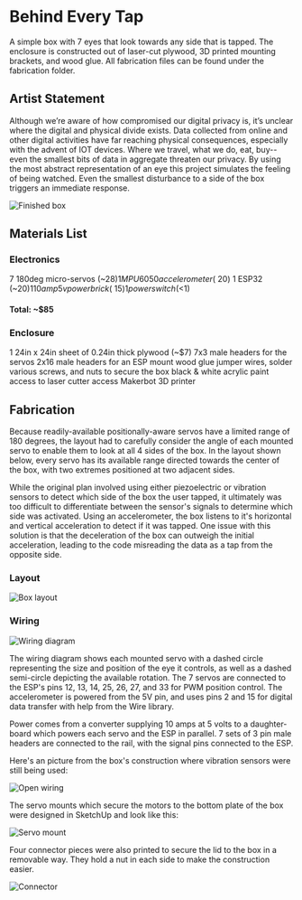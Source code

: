 # Behind Every Tap

A simple box with 7 eyes that look towards any side that is tapped. The enclosure is constructed out of laser-cut plywood, 3D printed mounting brackets, and wood glue. All fabrication files can be found under the fabrication folder.

## Artist Statement

Although we’re aware of how compromised our digital privacy is, it’s unclear where the digital and physical divide exists. Data collected from online and other digital activities have far reaching physical consequences, especially with the advent of IOT devices. Where we travel, what we do, eat, buy--even the smallest bits of data in aggregate threaten our privacy. By using the most abstract representation of an eye this project simulates the feeling of being watched. Even the smallest disturbance to a side of the box triggers an immediate response.

![Finished box](assets/finished_box.jpeg)

## Materials List

### Electronics

7 180deg micro-servos (~$28)
1 MPU6050 accelerometer (~$20)
1 ESP32 (~$20)
1 10amp 5v power brick (~15)
1 power switch (<$1)

#### Total: ~$85

### Enclosure

1 24in x 24in sheet of 0.24in thick plywood (~$7)
7x3 male headers for the servos
2x16 male headers for an ESP mount
wood glue
jumper wires, solder
various screws, and nuts to secure the box
black & white acrylic paint
access to laser cutter
access Makerbot 3D printer

## Fabrication

Because readily-available positionally-aware servos have a limited range of 180 degrees, the layout had to carefully consider the angle of each mounted servo to enable them to look at all 4 sides of the box. In the layout shown below, every servo has its available range directed towards the center of the box, with two extremes positioned at two adjacent sides.

While the original plan involved using either piezoelectric or vibration sensors to detect which side of the box the user tapped, it ultimately was too difficult to differentiate between the sensor's signals to determine which side was activated. Using an accelerometer, the box listens to it's horizontal and vertical acceleration to detect if it was tapped. One issue with this solution is that the deceleration of the box can outweigh the initial acceleration, leading to the code misreading the data as a tap from the opposite side.

### Layout

![Box layout](./assets/layout.png)

### Wiring

![Wiring diagram](./assets/wiring&#32;diagram.png)

The wiring diagram shows each mounted servo with a dashed circle representing the size and position of the eye it controls, as well as a dashed semi-circle depicting the available rotation. The 7 servos are connected to the ESP's pins 12, 13, 14, 25, 26, 27, and 33 for PWM position control. The accelerometer is powered from the 5V pin, and uses pins 2 and 15 for digital data transfer with help from the Wire library.

Power comes from a converter supplying 10 amps at 5 volts to a daughter-board which powers each servo and the ESP in parallel. 7 sets of 3 pin male headers are connected to the rail, with the signal pins connected to the ESP.

Here's an picture from the box's construction where vibration sensors were still being used:

![Open wiring](./assets/top_down_wiring.jpg)

The servo mounts which secure the motors to the bottom plate of the box were designed in SketchUp and look like this:

![Servo mount](./assets/servo_mount.png)

Four connector pieces were also printed to secure the lid to the box in a removable way. They hold a nut in each side to make the construction easier.

![Connector](./assets/box_connector.png)
